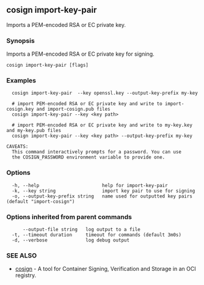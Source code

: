 ## cosign import-key-pair

Imports a PEM-encoded RSA or EC private key.

### Synopsis

Imports a PEM-encoded RSA or EC private key for signing.

```
cosign import-key-pair [flags]
```

### Examples

```
  cosign import-key-pair  --key openssl.key --output-key-prefix my-key

  # import PEM-encoded RSA or EC private key and write to import-cosign.key and import-cosign.pub files
  cosign import-key-pair --key <key path>

  # import PEM-encoded RSA or EC private key and write to my-key.key and my-key.pub files
  cosign import-key-pair --key <key path> --output-key-prefix my-key

CAVEATS:
  This command interactively prompts for a password. You can use
  the COSIGN_PASSWORD environment variable to provide one.
```

### Options

```
  -h, --help                       help for import-key-pair
  -k, --key string                 import key pair to use for signing
  -o, --output-key-prefix string   name used for outputted key pairs (default "import-cosign")
```

### Options inherited from parent commands

```
      --output-file string   log output to a file
  -t, --timeout duration     timeout for commands (default 3m0s)
  -d, --verbose              log debug output
```

### SEE ALSO

* [cosign](cosign.md)	 - A tool for Container Signing, Verification and Storage in an OCI registry.

